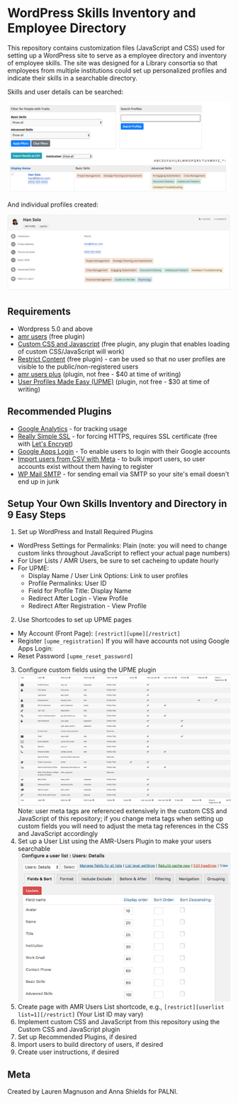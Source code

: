 # WordPress Skills Inventory and Employee Directory

This repository contains customization files (JavaScript and CSS) used for setting up a WordPress site to serve as a employee directory and inventory of employee skills.  The site was designed for a Library consortia so that employees from multiple institutions could set up personalized profiles and indicate their skills in a searchable directory.

Skills and user details can be searched:

![UPME Custom Fields Configuration](/images/search.png)

And individual profiles created:

![UPME Custom Fields Configuration](/images/profile.png)


## Requirements

 - Wordpress 5.0 and above
 - [amr users](https://wordpress.org/plugins/amr-users/) (free plugin) 
 - [Custom CSS and Javascript](https://wordpress.org/plugins/custom-css-and-javascript/) (free plugin, any plugin that enables loading of custom CSS/JavaScript will work) 
 - [Restrict Content](https://wordpress.org/plugins/restrict-content/) (free plugin) - can be used so that no user profiles are visible to the public/non-registered users
 - [amr users plus](https://wpusersplugin.com/downloads/amr-users-plus/) (plugin, not free - $40 at time of writing)
 - [User Profiles Made Easy (UPME)](https://codecanyon.net/item/user-profiles-made-easy-wordpress-plugin/4109874) (plugin, not free - $30 at time of writing)

## Recommended Plugins
 - [Google Analytics](https://wordpress.org/plugins/googleanalytics/) - for tracking usage
 - [Really Simple SSL](https://wordpress.org/plugins/really-simple-ssl/) - for forcing HTTPS, requires SSL certificate (free with [Let's Encrypt](https://letsencrypt.org/))
 - [Google Apps Login](https://wordpress.org/plugins/google-apps-login/) - To enable users to login with their Google accounts
 - [Import users from CSV with Meta](https://wordpress.org/plugins/import-users-from-csv-with-meta/) - to bulk import users, so user accounts exist without them having to register
 - [WP Mail SMTP](https://wordpress.org/plugins/wp-mail-smtp/) - for sending email via SMTP so your site's email doesn't end up in junk 

## Setup Your Own Skills Inventory and Directory in 9 Easy Steps

1.  Set up WordPress and Install Required Plugins
 - WordPress Settings for Permalinks: Plain (note: you will need to change custom links throughout JavaScript to reflect your actual page numbers)
 - For User Lists / AMR Users, be sure to set cacheing to update hourly
 - For UPME:
     - Display Name / User Link Options: Link to user profiles
     - Profile Permalinks: User ID
     - Field for Profile Title: Display Name
     - Redirect After Login - View Profile
     - Redirect After Registration - View Profile
 
2.  Use Shortcodes to set up UPME pages 
 
 - My Account (Front Page): `[restrict][upme][/restrict]`
 - Register `[upme_registration]`
If you will have accounts not using Google Apps Login:
 - Reset Password `[upme_reset_password]`
 
3.  Configure custom fields using the UPME plugin
![UPME Custom Fields Configuration](/images/upme.png)
Note: user meta tags are referenced extensively in the custom CSS and JavaScript of this repository; if you change meta tags when setting up custom fields you will need to adjust the meta tag references in the CSS and JavaScript accordingly
4.  Set up a User List using the AMR-Users Plugin to make your users searchable
![AMR List Configuration](/images/amr.png)
5.  Create page with AMR Users List shortcode, e.g., `[restrict][userlist list=1][/restrict]` (Your List ID may vary)
6.  Implement custom CSS and JavaScript from this repository using the Custom CSS and JavaScript plugin
7.  Set up Recommended Plugins, if desired
8.  Import users to build directory of users, if desired  
9.  Create user instructions, if desired

## Meta

Created by Lauren Magnuson and Anna Shields for PALNI.